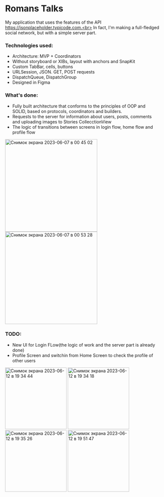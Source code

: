 # Romans Talks
My application that uses the features of the API https://jsonplaceholder.typicode.com.<br>
In fact, I'm making a full-fledged social network, but with a simple server part.

### Technologies used:
* Architecture: MVP + Coordinators
* Without storyboard or XIBs, layout with anchors and SnapKit
* Custom TabBar, cells, buttons
* URLSession, JSON. GET, POST requests
* DispatchQueue, DispatchGroup
* Designed in Figma

### What's done:
* Fully built architecture that conforms to the principles of OOP and SOLID, based on protocols, coordinators and builders.
* Requests to the server for information about users, posts, comments and uploading images to Stories CollecctionView
* The logic of transitions between screens in login flow, home flow and profile flow

<img width="300" alt="Снимок экрана 2023-06-07 в 00 45 02" src="https://github.com/VladEnbaev/RomansTalks/assets/116029905/bd2bad7b-65d4-4db7-9ea4-f7983a41b12c">

<img width="300" alt="Снимок экрана 2023-06-07 в 00 53 28" src="https://github.com/VladEnbaev/RomansTalks/assets/116029905/156d3506-66eb-4bb3-b783-1c56871353a0">

### TODO: 
* New UI for Login FLow(the logic of work and the server part is already done)
* Profile Screen and switchin from Home Screen to check the profile of other users

<img width="200" alt="Снимок экрана 2023-06-12 в 19 34 44" src="https://github.com/VladEnbaev/RomansTalks/assets/116029905/218add4b-0b0f-451e-a369-dc74726a2dd2">

<img width="200" alt="Снимок экрана 2023-06-12 в 19 34 18" src="https://github.com/VladEnbaev/RomansTalks/assets/116029905/b1467e11-441b-459d-b624-77f382682c86">

<img width="200" alt="Снимок экрана 2023-06-12 в 19 35 26" src="https://github.com/VladEnbaev/RomansTalks/assets/116029905/4cce8bfd-5dbd-486a-ac5a-a821b76bd8ab">

<img width="200" alt="Снимок экрана 2023-06-12 в 19 51 47" src="https://github.com/VladEnbaev/RomansTalks/assets/116029905/42b192c7-5c74-413a-8903-a71dc95c398c">
